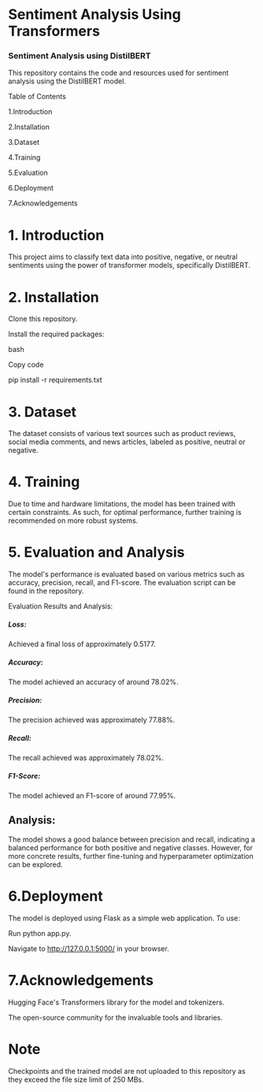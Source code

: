 # Sentiment Analysis Using Transformers

### Sentiment Analysis using DistilBERT
 
This repository contains the code and resources used for sentiment analysis using the DistilBERT model.

Table of Contents

1.Introduction

2.Installation

3.Dataset

4.Training

5.Evaluation

6.Deployment

7.Acknowledgements


# 1. Introduction

This project aims to classify text data into positive, negative, or neutral sentiments using the power of transformer models, specifically DistilBERT.


# 2. Installation

Clone this repository.

Install the required packages:

bash

Copy code

pip install -r requirements.txt

# 3. Dataset

The dataset consists of various text sources such as product reviews, social media comments, and news articles, labeled as positive, neutral or negative.

# 4. Training

Due to time and hardware limitations, the model has been trained with certain constraints. As such, for optimal performance, further training is recommended on more robust systems.

# 5. Evaluation and Analysis 

The model's performance is evaluated based on various metrics such as accuracy, precision, recall, and F1-score. The evaluation script can be found in the repository.

Evaluation Results and Analysis:

##### Loss:

Achieved a final loss of approximately 0.5177.

##### Accuracy:

The model achieved an accuracy of around 78.02%.

##### Precision:

The precision achieved was approximately 77.88%.

##### Recall:

The recall achieved was approximately 78.02%.

##### F1-Score:

The model achieved an F1-score of around 77.95%.

## Analysis:

The model shows a good balance between precision and recall, indicating a balanced performance for both positive and negative classes. However, for more concrete results, further fine-tuning and hyperparameter optimization can be explored.

# 6.Deployment
The model is deployed using Flask as a simple web application. To use:

Run python app.py.

Navigate to http://127.0.0.1:5000/ in your browser.

# 7.Acknowledgements

Hugging Face's Transformers library for the model and tokenizers.

The open-source community for the invaluable tools and libraries.

# Note

Checkpoints and the trained model are not uploaded to this repository as they exceed the file size limit of 250 MBs.

